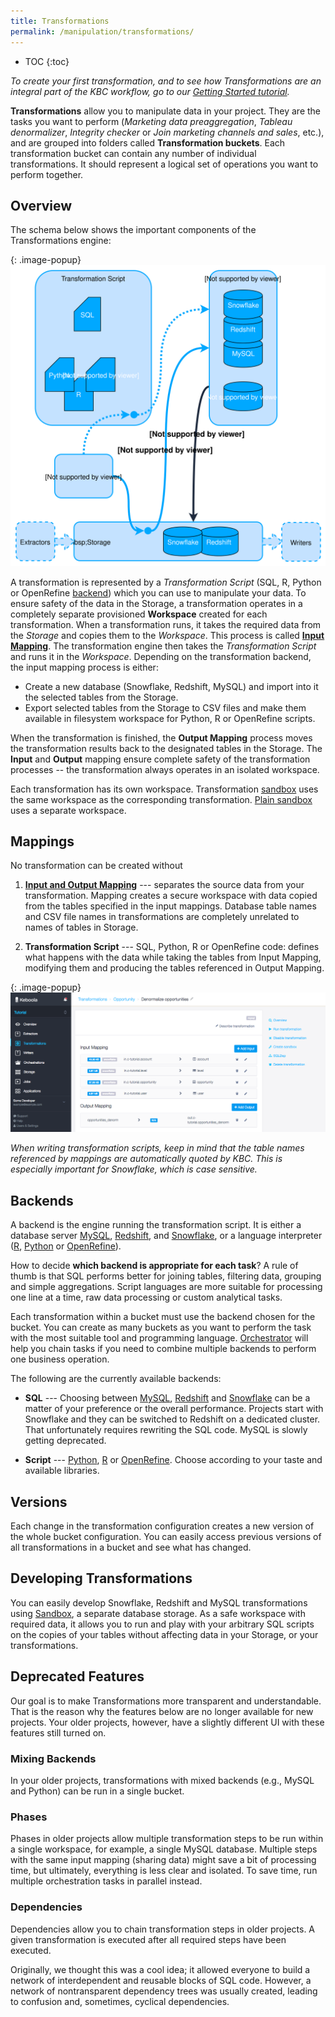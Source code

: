 ```yaml
---
title: Transformations
permalink: /manipulation/transformations/
---
```


* TOC
{:toc}

*To create your first transformation, and to see how Transformations are an integral part of the KBC workflow, 
go to our [Getting Started tutorial](/tutorial/manipulate/).*

**Transformations** allow you to manipulate data in your project. They are the tasks you want to perform 
(*Marketing data preaggregation*, *Tableau denormalizer*, *Integrity checker* or *Join marketing channels 
and sales*, etc.), and are grouped into folders called **Transformation buckets**. 
Each transformation bucket can contain any number of individual transformations. 
It should represent a logical set of operations you want to perform together.

## Overview
The schema below shows the important components of the Transformations engine:

{: .image-popup}
![Transformations schema](/manipulation/transformations/transformations-schema.svg)

A transformation is represented by a *Transformation Script* (SQL, R, Python or OpenRefine [backend](#backend)) which you 
can use to manipulate your data. To ensure safety of the data in the Storage, a transformation
operates in a completely separate provisioned **Workspace** created for each transformation. When a 
transformation runs, it takes the required data from the *Storage* and copies them to the 
*Workspace*. This process is called [**Input Mapping**](#mappings). The transformation engine 
then takes the *Transformation Script* and runs it in the *Workspace*. Depending 
on the transformation backend, the input mapping process is either:

- Create a new database (Snowflake, Redshift, MySQL) and import into it the selected tables from the Storage.
- Export selected tables from the Storage to CSV files and make them available in filesystem workspace for Python, R or OpenRefine scripts.

When the transformation is finished, the **Output Mapping** process moves the transformation results back to
the designated tables in the Storage. The **Input** and **Output** mapping ensure complete safety of
the transformation processes -- the transformation always operates in an isolated workspace.

Each transformation has its own workspace. Transformation [sandbox](/manipulation/transformations/sandbox/)
uses the same workspace as the corresponding transformation. [Plain sandbox](/manipulation/transformations/sandbox/#plain-loading) uses a separate workspace.

## Mappings
No transformation can be created without 

1) [**Input and Output Mapping**](/manipulation/transformations/mappings/) --- separates the source data from your transformation. Mapping creates a secure workspace with data copied from the tables specified in the input mappings.
Database table names and CSV file names in transformations are completely unrelated to names of tables in Storage.

2) **Transformation Script** --- SQL, Python, R or OpenRefine code: defines what happens with the data while taking the
 tables from Input Mapping, modifying them and producing the tables referenced in Output Mapping.
 
{: .image-popup}
![Simple input and output mapping](/manipulation/transformations/mappings.png)

*When writing transformation scripts, keep in mind that the table names referenced by mappings 
are automatically quoted by KBC. This is especially important for Snowflake, which is case sensitive.*

## Backends
A backend is the engine running the transformation script. It is either a database server 
[MySQL](http://www.mysql.com/), [Redshift](https://aws.amazon.com/redshift/), 
and [Snowflake](http://www.snowflake.net/), or a language interpreter ([R](https://www.r-project.org/about.html), 
[Python](https://www.python.org/about/) or [OpenRefine](http://openrefine.org/)).

How to decide **which backend is appropriate for each task**? A rule of thumb is that SQL performs better 
for joining tables, filtering data, grouping and simple aggregations. Script languages are more suitable 
for processing one line at a time, raw data processing or custom analytical tasks.

Each transformation within a bucket must use the backend chosen for the bucket. You can create as many buckets as you want 
to perform the task with the most suitable tool and programming language. [Orchestrator](/orchestrator/) will help you chain 
tasks if you need to combine multiple backends to perform one business operation. 

The following are the currently available backends:

- **SQL** --- Choosing between [MySQL](./mysql/), [Redshift](./redshift/) and [Snowflake](./snowflake/) 
can be a matter of your preference or the overall performance. Projects start with Snowflake and they can be switched to Redshift on a dedicated cluster. 
That unfortunately requires rewriting the SQL code. MySQL is slowly getting deprecated.

- **Script** --- [Python](./python/), [R](./r/) or [OpenRefine](./openrefine/). Choose according to your taste and available libraries.

## Versions
Each change in the transformation configuration creates a new version of the whole bucket configuration. 
You can easily access previous versions of all transformations in a bucket and see what has changed.

## Developing Transformations
You can easily develop Snowflake, Redshift and MySQL transformations using [Sandbox](/manipulation/transformations/sandbox),
a separate database storage. As a safe workspace with required data, 
it allows you to run and play with your arbitrary SQL scripts on the copies of your tables 
without affecting data in your Storage, or your transformations.

## Deprecated Features
Our goal is to make Transformations more transparent and understandable. That is the reason why the features below are no 
longer available for new projects. Your older projects, however, have a slightly different UI with these features still 
turned on.

### Mixing Backends
In your older projects, transformations with mixed backends (e.g., MySQL and Python) can be run in a single bucket.

### Phases
Phases in older projects allow multiple transformation steps to be run within a single workspace, for example, a single MySQL 
database. Multiple steps with the same input mapping (sharing data) might save a bit of processing time, but ultimately, 
everything is less clear and isolated. To save time, run multiple orchestration tasks in parallel instead.

### Dependencies
Dependencies allow you to chain transformation steps in older projects. A given transformation is executed after all required steps have been executed. 

Originally, we thought this was a cool idea; it allowed everyone to build a network of interdependent and reusable blocks of 
SQL code. However, a network of nontransparent dependency trees was usually created, leading to confusion and, sometimes, 
cyclical dependencies. 
